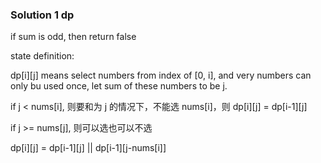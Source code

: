 ### Solution 1 dp

if sum is odd, then return false

state definition:

dp[i][j] means select numbers from index of [0, i], and very numbers can only bu used once, let sum of these numbers to be j.

if j < nums[i], 则要和为 j 的情况下，不能选 nums[i]，则 dp[i][j] = dp[i-1][j]

if j >= nums[j], 则可以选也可以不选

dp[i][j] = dp[i-1][j] || dp[i-1][j-nums[i]]

